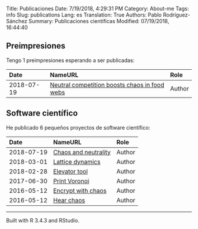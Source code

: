 Title: Publicaciones
Date: 7/19/2018, 4:29:31 PM
Category: About-me
Tags: info
Slug: publications
Lang: es
Translation: True
Authors: Pablo Rodríguez-Sánchez
Summary: Publicaciones científicas
Modified: 07/19/2018, 16:44:40

Preimpresiones
--------------

Tengo 1 preimpresiones esperando a ser publicadas:

<table>
<thead>
<tr class="header">
<th align="left">Date</th>
<th align="left">NameURL</th>
<th align="left">Role</th>
</tr>
</thead>
<tbody>
<tr class="odd">
<td align="left">2018-07-19</td>
<td align="left"><a href="https://arxiv.org/abs/1807.06901">Neutral competition boosts chaos in food webs</a></td>
<td align="left">Author</td>
</tr>
</tbody>
</table>

Software científico
-------------------

He publicado 6 pequeños proyectos de software científico:

<table>
<thead>
<tr class="header">
<th align="left">Date</th>
<th align="left">NameURL</th>
<th align="left">Role</th>
</tr>
</thead>
<tbody>
<tr class="odd">
<td align="left">2018-07-19</td>
<td align="left"><a href="https://github.com/PabRod/Chaos-and-neutrality">Chaos and neutrality</a></td>
<td align="left">Author</td>
</tr>
<tr class="even">
<td align="left">2018-03-01</td>
<td align="left"><a href="https://github.com/PabRod/Lattice-Dynamics">Lattice dynamics</a></td>
<td align="left">Author</td>
</tr>
<tr class="odd">
<td align="left">2018-02-28</td>
<td align="left"><a href="https://github.com/PabRod/elevator-tool">Elevator tool</a></td>
<td align="left">Author</td>
</tr>
<tr class="even">
<td align="left">2017-06-30</td>
<td align="left"><a href="https://github.com/PabRod/PrintVoronoi">Print Voronoi</a></td>
<td align="left">Author</td>
</tr>
<tr class="odd">
<td align="left">2016-05-12</td>
<td align="left"><a href="https://gist.github.com/PabRod/bf6349734c3702cf99bf416872f5a537">Encrypt with chaos</a></td>
<td align="left">Author</td>
</tr>
<tr class="even">
<td align="left">2016-05-12</td>
<td align="left"><a href="https://gist.github.com/PabRod/bf111dbf14ad0f1419deaa29fcf08ebd">Hear chaos</a></td>
<td align="left">Author</td>
</tr>
</tbody>
</table>

------------------------------------------------------------------------

Built with R 3.4.3 and RStudio.
